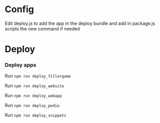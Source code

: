 # Config

Edit deploy.js to add the app in the deploy bundle and add in package.js scripts the new command if needed

# Deploy


### Deploy apps

Run `npm run deploy_fillergame`

Run `npm run deploy_website`

Run `npm run deploy_webapp`

Run `npm run deploy_podio`

Run `npm run deploy_snippets`
